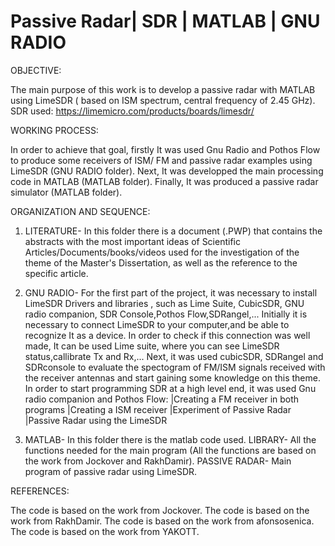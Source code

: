 # Passive Radar| SDR | MATLAB | GNU RADIO

OBJECTIVE:

 The main purpose of this work is to develop a passive radar with MATLAB using LimeSDR ( based on ISM spectrum, central frequency of 2.45 GHz).
 SDR used: https://limemicro.com/products/boards/limesdr/
 
 
 WORKING PROCESS:
 
In order to achieve that goal, firstly It was used Gnu Radio and Pothos Flow to produce some receivers of ISM/ FM and passive radar examples using LimeSDR (GNU RADIO folder).
Next, It was developped the main processing code in MATLAB (MATLAB folder).
Finally, It was produced a passive radar simulator (MATLAB folder).


ORGANIZATION AND SEQUENCE: 

 1. LITERATURE- In this folder there is a document (.PWP) that contains the abstracts with the most important ideas of Scientific Articles/Documents/books/videos used for the investigation of the theme of the Master's Dissertation, as well as the reference to the specific article.

 2. GNU RADIO- For the first part of the project, it was necessary to install LimeSDR Drivers and libraries , such as Lime Suite, CubicSDR, GNU radio companion, SDR Console,Pothos Flow,SDRangel,...
Initially it is necessary to connect LimeSDR to your computer,and be able to recognize It as a device. In order to check if this connection was well made, It can be used Lime suite, where you can see LimeSDR status,callibrate Tx and Rx,...
Next, it was used cubicSDR, SDRangel and SDRconsole to evaluate the spectogram of FM/ISM signals received with the receiver antennas and start gaining some knowledge on this theme.
In order to start programming SDR at a high level end, it was used Gnu radio companion and Pothos Flow:
     |Creating a FM receiver in both programs
     |Creating a ISM receiver
     |Experiment of Passive Radar
     |Passive Radar using the LimeSDR

 3. MATLAB- In this folder there is the matlab code used.
  LIBRARY- All the functions needed for the main program (All the functions are based on the work from Jockover and RakhDamir).
  PASSIVE RADAR- Main program of passive radar using LimeSDR.


REFERENCES:

The code is based on the work from Jockover.
The code is based on the work from RakhDamir.
The code is based on the work from afonsosenica.
The code is based on the work from YAKOTT.
